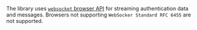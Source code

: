 The library uses [`websocket` browser API](https://developer.mozilla.org/en-US/docs/Web/API/WebSockets_API)
for streaming authentication data and messages.
Browsers not supporting `WebSocker Standard RFC 6455` are not supported.

